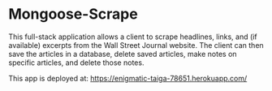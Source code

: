 # Mongoose-Scrape #

This full-stack application allows a client to scrape headlines, links, and (if available) excerpts from the Wall Street 
Journal website. The client can then save the articles in a database, delete saved articles, make notes on specific articles, and delete those notes.

This app is deployed at:  https://enigmatic-taiga-78651.herokuapp.com/

